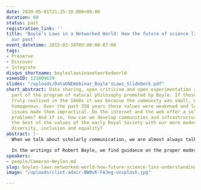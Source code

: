 ```yaml
---
date: 2020-05-01T21:25:10.000+00:00
duration: 60
status: past
registration_link: ''
title: 'Boyle’s Laws in a Networked World: How the future of science lies in understanding
  our past'
event_datetime: 2015-03-10T09:00:00-07:00
tags:
- Preserve
- Discover
- Integrate
disqus_shortname: boyleslawsinanetworkedworld
vimeoID: 121809639
slides: "/uploads/DataONEWebinar_Boyle'sLaws_SlideDeck.pdf"
short_abstract: Data sharing, open criticism and open experimentation all form a core
  part of the program of natural philosophy promoted by Boyle. If those values were
  truly realised in the 1660s it was because the community was small, exclusive and
  homogenous. Over the past 350 years those values were weakened and lost as scaling
  issues made them impractical. Do the internet and the web offer a solution to these
  problems? And if so, how can we develop communities and infrastructures that combine
  the best of the values of the early Royal Society with our more modern values of
  diversity, inclusion and equality?
abstract: |-
  When we talk about scholarly communication, we are almost always talking of the future. If we do look to the past it is to a canonical work. In the sciences today, we begin almost every discussion of the scholarly communications with the first edition of the Philosophical Transactions of the Royal Society, published in 1665, before proceeding to move past this and show that nothing (or everything) has changed. I will argue that if we are to understand the origins of scholarly communication in the sciences we need to look past the object to the community and the values that defined it.

  In the writings of Robert Boyle, we find guidance on the proper modes of scientific conduct and communication that might appear in a graduate training book today, but which are rarely realised in practice. Data sharing, open criticism and open experimentation all form a core part of the program of natural philosophy promoted by Boyle. If those values were truly realised in the 1660s it was because the community was small, exclusive and homogenous. Over the past 350 years those values were weakened and lost as scaling issues made them impractical. Do the internet and the web offer a solution to these problems? And if so, how can we develop communities and infrastructures that combine the best of the values of the early Royal Society with our more modern values of diversity, inclusion and equality?
speakers:
- people/Cameron-Neylon.md
slug: boyles-laws-networked-world-how-future-science-lies-understanding-our-past
image: "/uploads/clint-adair-BW0vK-FA3eg-unsplash.jpg"

---
```

